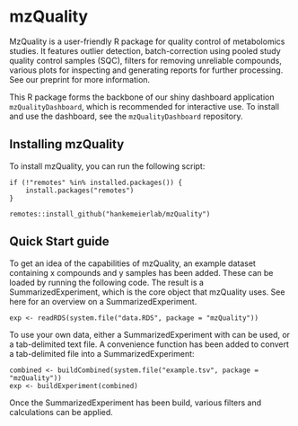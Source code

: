 # mzQuality

MzQuality is a user-friendly R package for quality control of metabolomics studies. It features outlier detection, batch-correction using pooled study quality control samples (SQC), filters for removing unreliable compounds, various plots for inspecting and generating reports for further processing. See our preprint for more information.

This R package forms the backbone of our shiny dashboard application `mzQualityDashboard`, which is recommended for interactive use. To install and use the dashboard, see the `mzQualityDashboard` repository.

## Installing mzQuality

To install mzQuality, you can run the following script:

```{r install}
if (!"remotes" %in% installed.packages()) {
    install.packages("remotes")
}

remotes::install_github("hankemeierlab/mzQuality")
```

## Quick Start guide

To get an idea of the capabilities of mzQuality, an example dataset containing x compounds and y samples has been added. These can be loaded by running the following code. The result is a SummarizedExperiment, which is the core object that mzQuality uses. See here for an overview on a SummarizedExperiment.

```{r}
exp <- readRDS(system.file("data.RDS", package = "mzQuality"))
```

To use your own data, either a SummarizedExperiment with can be used, or a tab-delimited text file. A convenience function has been added to convert a tab-delimited file into a SummarizedExperiment:

```{r}
combined <- buildCombined(system.file("example.tsv", package = "mzQuality"))
exp <- buildExperiment(combined)
```

Once the SummarizedExperiment has been build, various filters and calculations can be applied. 
